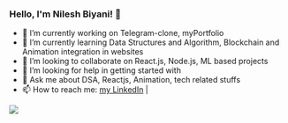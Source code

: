 ### Hello, I'm Nilesh Biyani! 👋

- 🔭 I’m currently working on Telegram-clone, myPortfolio
- 🌱 I’m currently learning Data Structures and Algorithm, Blockchain and Animation integration in websites
- 👯 I’m looking to collaborate on React.js, Node.js, ML based projects
- 🤔 I’m looking for help in getting started with
- 💬 Ask me about DSA, Reactjs, Animation, tech related stuffs
- 📫 How to reach me: [my LinkedIn](https://www.linkedin.com/in/nilesh-biyani/) | 

<img src="https://github-readme-stats.vercel.app/api?username=NileshBiyani&&show_icons=true&title_color=000000&icon_color=0000FF&text_color=00008B&bg_color=FFFFFF">
